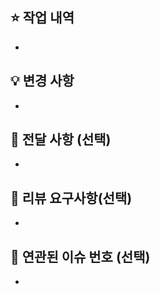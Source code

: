 ## ⭐️ 작업 내역

<!--- 작업 내역에 대해 간단하게 작성해주세요. -->

-

## 💡 변경 사항

<!-- 변경 사항 및 관련 이슈에 대해 간단하게 작성해주세요. -->

-

## 📢 전달 사항 (선택)

<!-- 공유 사항이나 논의가 필요한 부분이 있다면 적어주세요. -->

-

## 💬 리뷰 요구사항(선택)

<!-- 리뷰어가 특별히 봐주었으면 하는 부분이 있다면 작성해주세요 -->
<!-- ex) 메서드 XXX의 이름을 더 잘 짓고 싶은데 혹시 좋은 명칭이 있을까요? -->

-

## 🎱 연관된 이슈 번호 (선택)

-

